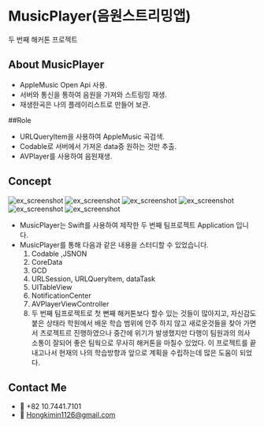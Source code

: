 # MusicPlayer(음원스트리밍앱)
두 번째 해커톤 프로젝트


## About MusicPlayer
- AppleMusic Open Api 사용.
- 서버와 통신을 통하여 음원을 가져와 스트링밍 재생.
- 재생한곡은 나의 플레이리스트로 만들어 보관.

##Role
- URLQueryItem을 사용하여 AppleMusic 곡검색.
- Codable로 서버에서 가져온 data중 원하는 것만 추출.
- AVPlayer를 사용하여 음원재생.

## Concept
![ex_screenshot](https://github.com/hongkimin1126/ImageUpload/blob/master/뮤직앱사진/1.png?raw=true)
![ex_screenshot](https://github.com/hongkimin1126/ImageUpload/blob/master/뮤직앱사진/2.png?raw=true)
![ex_screenshot](https://github.com/hongkimin1126/ImageUpload/blob/master/뮤직앱사진/3.png?raw=true)
![ex_screenshot](https://github.com/hongkimin1126/ImageUpload/blob/master/뮤직앱사진/4.png?raw=true)
![ex_screenshot](https://github.com/hongkimin1126/ImageUpload/blob/master/뮤직앱사진/5.png?raw=true)
![ex_screenshot](https://github.com/hongkimin1126/ImageUpload/blob/master/뮤직앱사진/6.png?raw=true)
- MusicPlayer는 Swift를 사용하여 제작한 두 번째 팀프로젝트 Application 입니다.
- MusicPlayer를 통해 다음과 같은 내용을 스터디할 수 있었습니다.
  1. Codable ,JSNON
  2. CoreData
  3. GCD
  4. URLSession, URLQueryItem, dataTask
  5. UITableView
  6. NotificationCenter
  7. AVPlayerViewController
  3. 두 번째 팀프로젝트로 첫 뻔째 해커톤보다 할수 있는 것들이 많아지고, 자신감도 붙은 상태라 학원에서 배운 학습 범위에 안주 하지 않고 새로운것들을 찾아 가면서 츠로젝트르 진행하였으나 중간에 위기가 발생했지만 다행이 팀원과의 의사소통이 잘되어 좋은 팀웍으로 무사히 해커톤을 마칠수 있었다. 이 프로젝트를 끝내고나서 현재의 나의 학습방향과 앞으로 계획을 수립하는데 많은 도움이 되었다. 

## Contact Me
- 📱 +82 10.7441.7101
- 📧 Hongkimin1126@gmail.com
